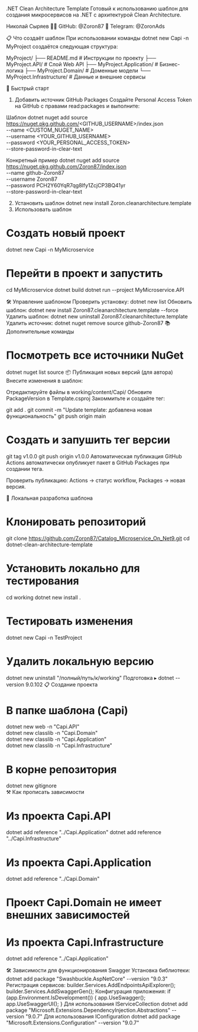 .NET Clean Architecture Template
Готовый к использованию шаблон для создания микросервисов на .NET с архитектурой Clean Architecture.

Николай Сыряев
👨‍💻 GitHub: @Zoron87
💬 Telegram: @ZoronAds

📋 Что создаёт шаблон
При использовании команды dotnet new Capi -n MyProject создаётся следующая структура:

MyProject/
├── README.md                 # Инструкции по проекту
├── MyProject.API/            # Слой Web API
├── MyProject.Application/    # Бизнес-логика
├── MyProject.Domain/         # Доменные модели
└── MyProject.Infrastructure/ # Данные и внешние сервисы


🚀 Быстрый старт
1. Добавить источник GitHub Packages
Создайте Personal Access Token на GitHub с правами
read:packages и выполните:

Шаблон
dotnet nuget add source https://nuget.pkg.github.com/<GITHUB_USERNAME>/index.json \
  --name <CUSTOM_NUGET_NAME> \
  --username <YOUR_GITHUB_USERNAME> \
  --password <YOUR_PERSONAL_ACCESS_TOKEN> \
  --store-password-in-clear-text
  
Конкретный пример
dotnet nuget add source https://nuget.pkg.github.com/Zoron87/index.json \
  --name github-Zoron87 \
  --username Zoron87 \
  --password PCH2Y60YqR7qg8lfy1ZcjCP3BQ41yr \
  --store-password-in-clear-text
  
2. Установить шаблон
dotnet new install Zoron.cleanarchitecture.template
3. Использовать шаблон
# Создать новый проект
dotnet new Capi -n MyMicroservice

# Перейти в проект и запустить
cd MyMicroservice
dotnet build
dotnet run --project MyMicroservice.API

🛠️ Управление шаблоном
Проверить установку:
dotnet new list
Обновить шаблон:
dotnet new install Zoron87.cleanarchitecture.template --force
Удалить шаблон:
dotnet new uninstall Zoron87.cleanarchitecture.template
Удалить источник:
dotnet nuget remove source github-Zoron87
📚 Дополнительные команды
# Посмотреть все источники NuGet
dotnet nuget list source
📦 Публикация новых версий (для автора)
Внесите изменения в шаблон:

Отредактируйте файлы в working/content/Capi/
Обновите PackageVersion в Template.csproj
Закоммитьте и создайте тег:

git add .
git commit -m "Update template: добавлена новая функциональность"
git push origin main

# Создать и запушить тег версии
git tag v1.0.0
git push origin v1.0.0
Автоматическая публикация
GitHub Actions автоматически опубликует пакет в GitHub Packages при создании тега.

Проверить публикацию: Actions → статус workflow, Packages → новая версия.

🔧 Локальная разработка шаблона
# Клонировать репозиторий
git clone https://github.com/Zoron87/Catalog_Microservice_On_Net9.git
cd dotnet-clean-architecture-template

# Установить локально для тестирования
cd working
dotnet new install .

# Тестировать изменения
dotnet new Capi -n TestProject

# Удалить локальную версию
dotnet new uninstall "/полный/путь/к/working"
Подготовка
▸ dotnet --version
9.0.102
📋 Создание проекта
# В папке шаблона (Capi)
dotnet new web -n "Capi.API"   
dotnet new classlib -n "Capi.Domain"  
dotnet new classlib -n "Capi.Application"  
dotnet new classlib -n "Capi.Infrastructure"

# В корне репозитория
dotnet new gitignore   
⚒️ Как прописать зависимости
# Из проекта Capi.API
dotnet add reference "../Capi.Application"
dotnet add reference "../Capi.Infrastructure"

# Из проекта Capi.Application
dotnet add reference "../Capi.Domain" 

# Проект Capi.Domain не имеет внешних зависимостей

# Из проекта Capi.Infrastructure
dotnet add reference "../Capi.Application"

🛠️ Зависимости для функционирования
Swagger
Установка библиотеки:
dotnet add package "Swashbuckle.AspNetCore" --version "9.0.3"
Регистрация сервисов:
builder.Services.AddEndpointsApiExplorer();
builder.Services.AddSwaggerGen();
Конфигурация приложения:
if (app.Environment.IsDevelopment())
{
    app.UseSwagger();
    app.UseSwaggerUI();
}
Для использования IServiceCollection
dotnet add package "Microsoft.Extensions.DependencyInjection.Abstractions" --version "9.0.7"
Для использования IConfiguration
dotnet add package "Microsoft.Extensions.Configuration" --version "9.0.7"



